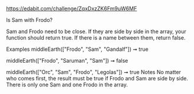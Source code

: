 https://edabit.com/challenge/ZqxDxzZK6Fm9uW6MF

Is Sam with Frodo?

Sam and Frodo need to be close. If they are side by side in the array, your function should return true. If there is a name between them, return false.

Examples
middleEarth(["Frodo", "Sam", "Gandalf"]) ➞ true

middleEarth(["Frodo", "Saruman", "Sam"]) ➞ false

middleEarth(["Orc", "Sam", "Frodo", "Legolas"]) ➞ true
Notes
No matter who comes first, the result must be true if Frodo and Sam are side by side.
There is only one Sam and one Frodo in the array.